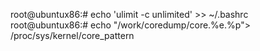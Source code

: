 root@ubuntux86:# echo 'ulimit -c unlimited' >> ~/.bashrc    
root@ubuntux86:# echo "/work/coredump/core.%e.%p"> /proc/sys/kernel/core_pattern    